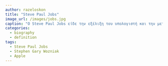 ```yaml
---
author: razeloskon
title: "Steve Paul Jobs"
image_url: /images/jobs.jpg
caption: "O Steve Paul Jobs είδε την εξέλιξη του υπολογιστή και την μεταφορά του στο τηλέφωνο για τον απλό χρήστη."
categories:
  - biography
  - definition
tags:
  - Steve Paul Jobs
  - Stephen Gary Wozniak
  - Apple
---
```

